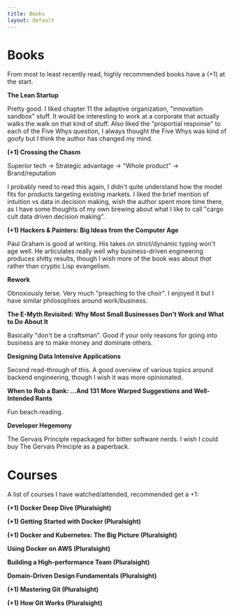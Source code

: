 ```yaml
---
title: Books
layout: default
---
```


# Books

From most to least recently read, highly recommended books have a (+1) at the start.

**The Lean Startup**

Pretty good. I liked chapter 11 the adaptive organization, "innovation sandbox" stuff. It would be interesting to work at a corporate that actually walks the walk on that kind of stuff. Also liked the "proportial response" to each of the Five Whys question, I always thought the Five Whys was kind of goofy but I think the author has changed my mind.

**(+1) Crossing the Chasm**

Superior tech -> Strategic advantage -> "Whole product" -> Brand/reputation

I probably need to read this again, I didn't quite understand how the model fits for products targeting existing markets. I liked the brief mention of intuition vs data in decision making, wish the author spent more time there, as I have some thoughts of my own brewing about what I like to call "cargo cult data driven decision making".

**(+1) Hackers & Painters: Big Ideas from the Computer Age**

Paul Graham is good at writing. His takes on strict/dynamic typing won't age well. He articulates really well why business-driven engineering produces shitty results, though I wish more of the book was about *that* rather than cryptic Lisp evangelism.

**Rework**

Obnoxiously terse. Very much "preaching to the choir". I enjoyed it but I have similar philosophies around work/business.

**The E-Myth Revisited: Why Most Small Businesses Don't Work and What to Do About It**

Basically "don't be a craftsman". Good if your only reasons for going into business are to make money and dominate others.

**Designing Data Intensive Applications**

Second read-through of this. A good overview of various topics around backend engineering, though I wish it was more opinionated.

**When to Rob a Bank: ...And 131 More Warped Suggestions and Well-Intended Rants**

Fun beach reading.

**Developer Hegemony**

The Gervais Principle repackaged for bitter software nerds. I wish I could buy The Gervais Principle as a paperback.

# Courses

A list of courses I have watched/attended, recommended get a +1:

**(+1) Docker Deep Dive (Pluralsight)**

**(+1) Getting Started with Docker (Pluralsight)**

**(+1) Docker and Kubernetes: The Big Picture (Pluralsight)**

**Using Docker on AWS (Pluralsight)**

**Building a High-performance Team (Pluralsight)**

**Domain-Driven Design Fundamentals (Pluralsight)**

**(+1) Mastering Git (Pluralsight)**

**(+1) How Git Works (Pluralsight)**
